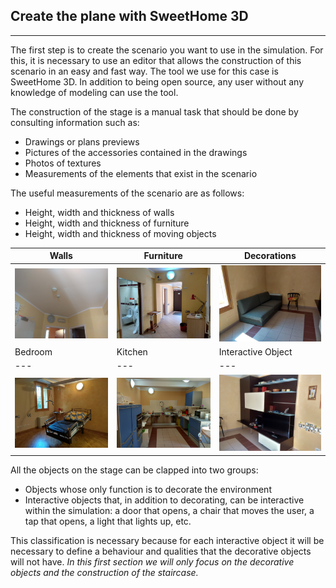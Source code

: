 ## Create the plane with SweetHome 3D

---

The first step is to create the scenario you want to use in the simulation. For this, it is necessary to use an editor that allows the construction of this scenario in an easy and fast way. The tool we use for this case is SweetHome 3D. In addition to being open source, any user without any knowledge of modeling can use the tool.

The construction of the stage is a manual task that should be done by consulting information such as:
- Drawings or plans previews
- Pictures of the accessories contained in the drawings
- Photos of textures
- Measurements of the elements that exist in the scenario

The useful measurements of the scenario are as follows:
- Height, width and thickness of walls
- Height, width and thickness of furniture
- Height, width and thickness of moving objects

Walls | Furniture | Decorations
--- | --- | ---
<img src="https://github.com/mfcardenas/aias-examples-phat/blob/master/assets/img/img_walls.jpg" width="300px" heigth="300px" alt="walls examples"/> | <img src="https://github.com/mfcardenas/aias-examples-phat/blob/master/assets/img/img_furniture_iii.jpg" width="300px" heigth="300px" alt="walls examples"/> | <img src="https://github.com/mfcardenas/aias-examples-phat/blob/master/assets/img/img_furniture_i.jpg" width="300px" heigth="300px" alt="walls examples"/>
Bedroom | Kitchen | Interactive Object
--- | --- | ---
<img src="https://github.com/mfcardenas/aias-examples-phat/blob/master/assets/img/img_bedroom.jpg" width="300px" heigth="300px" alt="walls examples"/> | <img src="https://github.com/mfcardenas/aias-examples-phat/blob/master/assets/img/img_kitchen.jpg" width="300px" heigth="300px" alt="walls examples"/> | <img src="https://github.com/mfcardenas/aias-examples-phat/blob/master/assets/img/img_objects.jpg" width="300px" heigth="300px" alt="walls examples"/>

All the objects on the stage can be clapped into two groups:

- Objects whose only function is to decorate the environment
- Interactive objects that, in addition to decorating, can be interactive within the simulation: a door that opens, a chair that moves the user, a tap that opens, a light that lights up, etc.

This classification is necessary because for each interactive object it will be necessary to define a behaviour and qualities that the decorative objects will not have.
<i>In this first section we will only focus on the decorative objects and the construction of the staircase.</i>